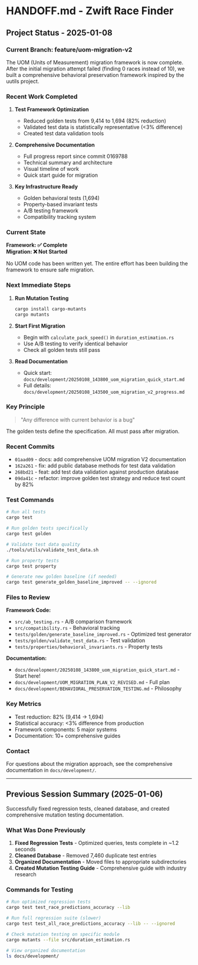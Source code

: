 # HANDOFF.md - Zwift Race Finder

## Project Status - 2025-01-08

### Current Branch: feature/uom-migration-v2

The UOM (Units of Measurement) migration framework is now complete. After the initial migration attempt failed (finding 0 races instead of 10), we built a comprehensive behavioral preservation framework inspired by the uutils project.

### Recent Work Completed

1. **Test Framework Optimization**
   - Reduced golden tests from 9,414 to 1,694 (82% reduction)
   - Validated test data is statistically representative (<3% difference)
   - Created test data validation tools

2. **Comprehensive Documentation**
   - Full progress report since commit 0169788
   - Technical summary and architecture
   - Visual timeline of work
   - Quick start guide for migration

3. **Key Infrastructure Ready**
   - Golden behavioral tests (1,694)
   - Property-based invariant tests
   - A/B testing framework
   - Compatibility tracking system

### Current State

**Framework: ✅ Complete**  
**Migration: ❌ Not Started**

No UOM code has been written yet. The entire effort has been building the framework to ensure safe migration.

### Next Immediate Steps

1. **Run Mutation Testing**
   ```bash
   cargo install cargo-mutants
   cargo mutants
   ```

2. **Start First Migration**
   - Begin with `calculate_pack_speed()` in `duration_estimation.rs`
   - Use A/B testing to verify identical behavior
   - Check all golden tests still pass

3. **Read Documentation**
   - Quick start: `docs/development/20250108_143800_uom_migration_quick_start.md`
   - Full details: `docs/development/20250108_143500_uom_migration_v2_progress.md`

### Key Principle

> "Any difference with current behavior is a bug"

The golden tests define the specification. All must pass after migration.

### Recent Commits

- `01aad09` - docs: add comprehensive UOM migration V2 documentation
- `162a261` - fix: add public database methods for test data validation
- `268bd21` - feat: add test data validation against production database
- `09da41c` - refactor: improve golden test strategy and reduce test count by 82%

### Test Commands

```bash
# Run all tests
cargo test

# Run golden tests specifically  
cargo test golden

# Validate test data quality
./tools/utils/validate_test_data.sh

# Run property tests
cargo test property

# Generate new golden baseline (if needed)
cargo test generate_golden_baseline_improved -- --ignored
```

### Files to Review

**Framework Code:**
- `src/ab_testing.rs` - A/B comparison framework
- `src/compatibility.rs` - Behavioral tracking
- `tests/golden/generate_baseline_improved.rs` - Optimized test generator
- `tests/golden/validate_test_data.rs` - Test validation
- `tests/properties/behavioral_invariants.rs` - Property tests

**Documentation:**
- `docs/development/20250108_143800_uom_migration_quick_start.md` - Start here!
- `docs/development/UOM_MIGRATION_PLAN_V2_REVISED.md` - Full plan
- `docs/development/BEHAVIORAL_PRESERVATION_TESTING.md` - Philosophy

### Key Metrics

- Test reduction: 82% (9,414 → 1,694)
- Statistical accuracy: <3% difference from production
- Framework components: 5 major systems
- Documentation: 10+ comprehensive guides

### Contact

For questions about the migration approach, see the comprehensive documentation in `docs/development/`.

---

## Previous Session Summary (2025-01-06)

Successfully fixed regression tests, cleaned database, and created comprehensive mutation testing documentation.

### What Was Done Previously

1. **Fixed Regression Tests** - Optimized queries, tests complete in ~1.2 seconds
2. **Cleaned Database** - Removed 7,460 duplicate test entries
3. **Organized Documentation** - Moved files to appropriate subdirectories
4. **Created Mutation Testing Guide** - Comprehensive guide with industry research

### Commands for Testing

```bash
# Run optimized regression tests
cargo test test_race_predictions_accuracy --lib

# Run full regression suite (slower)
cargo test test_all_race_predictions_accuracy --lib -- --ignored

# Check mutation testing on specific module
cargo mutants --file src/duration_estimation.rs

# View organized documentation
ls docs/development/
```